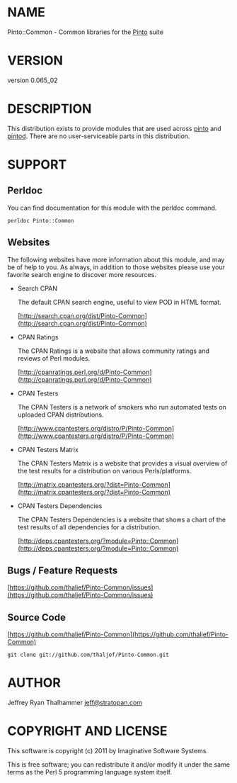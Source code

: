 # NAME

Pinto::Common - Common libraries for the [Pinto](http://search.cpan.org/perldoc?Pinto) suite

# VERSION

version 0.065\_02

# DESCRIPTION

This distribution exists to provide modules that are used across
[pinto](http://search.cpan.org/perldoc?pinto) and [pintod](http://search.cpan.org/perldoc?pintod).  There are no user-serviceable parts in
this distribution.

# SUPPORT

## Perldoc

You can find documentation for this module with the perldoc command.

    perldoc Pinto::Common

## Websites

The following websites have more information about this module, and may be of help to you. As always,
in addition to those websites please use your favorite search engine to discover more resources.

- Search CPAN

    The default CPAN search engine, useful to view POD in HTML format.

    [http://search.cpan.org/dist/Pinto-Common](http://search.cpan.org/dist/Pinto-Common)

- CPAN Ratings

    The CPAN Ratings is a website that allows community ratings and reviews of Perl modules.

    [http://cpanratings.perl.org/d/Pinto-Common](http://cpanratings.perl.org/d/Pinto-Common)

- CPAN Testers

    The CPAN Testers is a network of smokers who run automated tests on uploaded CPAN distributions.

    [http://www.cpantesters.org/distro/P/Pinto-Common](http://www.cpantesters.org/distro/P/Pinto-Common)

- CPAN Testers Matrix

    The CPAN Testers Matrix is a website that provides a visual overview of the test results for a distribution on various Perls/platforms.

    [http://matrix.cpantesters.org/?dist=Pinto-Common](http://matrix.cpantesters.org/?dist=Pinto-Common)

- CPAN Testers Dependencies

    The CPAN Testers Dependencies is a website that shows a chart of the test results of all dependencies for a distribution.

    [http://deps.cpantesters.org/?module=Pinto::Common](http://deps.cpantesters.org/?module=Pinto::Common)

## Bugs / Feature Requests

[https://github.com/thaljef/Pinto-Common/issues](https://github.com/thaljef/Pinto-Common/issues)

## Source Code



[https://github.com/thaljef/Pinto-Common](https://github.com/thaljef/Pinto-Common)

    git clone git://github.com/thaljef/Pinto-Common.git

# AUTHOR

Jeffrey Ryan Thalhammer <jeff@stratopan.com>

# COPYRIGHT AND LICENSE

This software is copyright (c) 2011 by Imaginative Software Systems.

This is free software; you can redistribute it and/or modify it under
the same terms as the Perl 5 programming language system itself.
